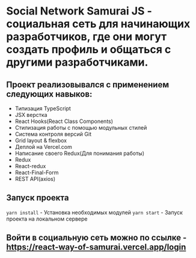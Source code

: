 # Social Network Samurai JS - социальная сеть для начинающих разработчиков, где они могут создать профиль и общаться с другими разработчиками.
## Проект реализовывался с применением следующих навыков:
- Типизация TypeScript
- JSX верстка
- React Hooks(React Class Components)
- Стилизация работы с помощью модульных стилей
- Система контроля версий Git
- Grid layout & flexbox
- Деплой на Vercel.com
- Написание своего Redux(Для понимания работы)
- Redux
- React-redux
- React-Final-Form
- REST API(axios)
## Запуск проекта
`yarn install` - Установка необходимых модулей
`yarn start` - Запуск проекта на локальном сервере
## Войти в социальную сеть можно по ссылке - https://react-way-of-samurai.vercel.app/login
